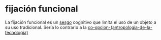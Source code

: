# fijación funcional

La fijación funcional es un [sesgo](sesgo.md) cognitivo que limita el uso de un objeto a su uso tradicional. Sería lo contrario a la [co-opcion-(antropologia-de-la-tecnologia)](co-opcion-%28antropologia-de-la-tecnologia%29.md)
